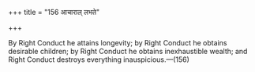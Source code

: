 +++
title = "156 आचाराल् लभते"

+++

By Right Conduct he attains longevity; by Right Conduct he obtains desirable children; by Right Conduct he obtains inexhaustible wealth; and Right Conduct destroys everything inauspicious.—(156) 